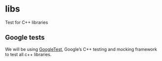 # libs

Test for C++ libraries


 ## Google tests

 We will be using [GoogleTest], Google’s C++ testing and mocking framework to 
 test all c++ libraries.
 

 [GoogleTest]: https://google.github.io/googletest/